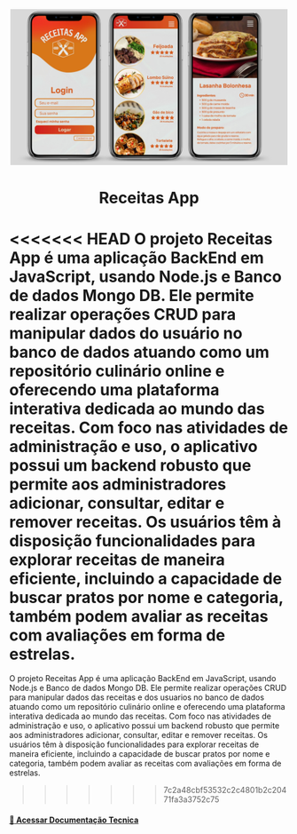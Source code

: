 
<div align="center">
 <img src="src/assets/mockup.png"  width="500" alt="Descrição da Imagem">
<h1>Receitas App</h1>
</div>

<<<<<<< HEAD
O projeto Receitas App é uma aplicação BackEnd em JavaScript, usando Node.js e Banco de dados Mongo DB. Ele permite realizar operações CRUD para manipular dados do usuário no banco de dados atuando como um repositório culinário online e oferecendo uma plataforma interativa dedicada ao mundo das receitas. Com foco nas atividades de administração e uso, o aplicativo possui um backend robusto que permite aos administradores adicionar, consultar, editar e remover receitas. Os usuários têm à disposição funcionalidades para explorar receitas de maneira eficiente, incluindo a capacidade de buscar pratos por nome e categoria, também podem avaliar as receitas com avaliações em forma de estrelas.
=======
O projeto Receitas App é uma aplicação BackEnd em JavaScript, usando Node.js e Banco de dados Mongo DB. Ele permite realizar operações CRUD para manipular dados das receitas e dos usuarios no banco de dados atuando como um repositório culinário online e oferecendo uma plataforma interativa dedicada ao mundo das receitas. Com foco nas atividades de administração e uso, o aplicativo possui um backend robusto que permite aos administradores adicionar, consultar, editar e remover receitas. Os usuários têm à disposição funcionalidades para explorar receitas de maneira eficiente, incluindo a capacidade de buscar pratos por nome e categoria, também podem avaliar as receitas com avaliações em forma de estrelas.
>>>>>>> 7c2a48cbf53532c2c4801b2c20471fa3a3752c75

#### [ :pencil: Acessar Documentação Tecnica](/documentacao.md)


